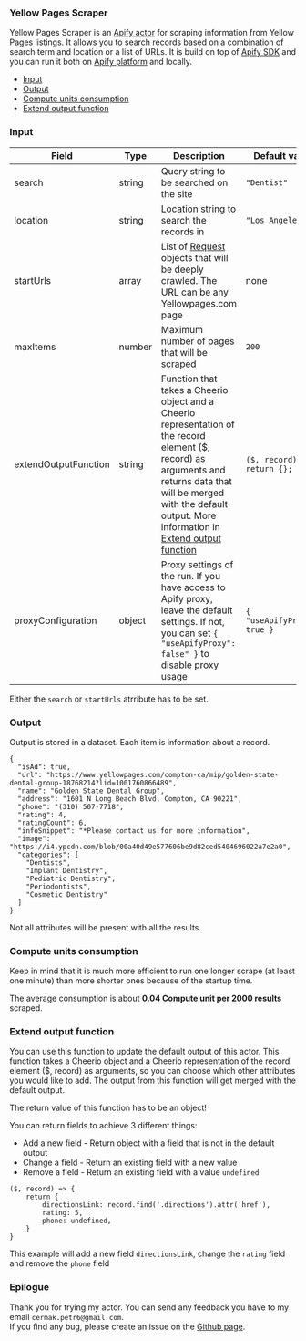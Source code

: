 ### Yellow Pages Scraper

Yellow Pages Scraper is an [Apify actor](https://apify.com/actors) for scraping information from Yellow Pages listings. It allows you to search records based on a combination of search term and location or a list of URLs. It is build on top of [Apify SDK](https://sdk.apify.com/) and you can run it both on [Apify platform](https://my.apify.com) and locally.  

- [Input](#input)
- [Output](#output)
- [Compute units consumption](#compute-units-consumption)
- [Extend output function](#extend-output-function)

### Input

| Field | Type | Description | Default value
| ----- | ---- | ----------- | -------------|
| search | string | Query string to be searched on the site | `"Dentist"` |
| location | string | Location string to search the records in | `"Los Angeles"` |
| startUrls | array | List of [Request](https://sdk.apify.com/docs/api/request#docsNav) objects that will be deeply crawled. The URL can be any Yellowpages.com page | none |
| maxItems | number | Maximum number of pages that will be scraped | `200` |
| extendOutputFunction | string | Function that takes a Cheerio object and a Cheerio representation of the record element ($, record) as arguments and returns data that will be merged with the default output. More information in [Extend output function](#extend-output-function) | `($, record) => { return {}; }` |
| proxyConfiguration | object | Proxy settings of the run. If you have access to Apify proxy, leave the default settings. If not, you can set `{ "useApifyProxy": false" }` to disable proxy usage | `{ "useApifyProxy": true }`|  

Either the `search` or `startUrls` atrribute has to be set.

### Output

Output is stored in a dataset. Each item is information about a record.
```
{
  "isAd": true,
  "url": "https://www.yellowpages.com/compton-ca/mip/golden-state-dental-group-18768214?lid=1001760866489",
  "name": "Golden State Dental Group",
  "address": "1601 N Long Beach Blvd, Compton, CA 90221",
  "phone": "(310) 507-7718",
  "rating": 4,
  "ratingCount": 6,
  "infoSnippet": "*Please contact us for more information",
  "image": "https://i4.ypcdn.com/blob/00a40d49e577606be9d82ced5404696022a7e2a0",
  "categories": [
    "Dentists",
    "Implant Dentistry",
    "Pediatric Dentistry",
    "Periodontists",
    "Cosmetic Dentistry"
  ]
}
```
Not all attributes will be present with all the results.

### Compute units consumption
Keep in mind that it is much more efficient to run one longer scrape (at least one minute) than more shorter ones because of the startup time.

The average consumption is about **0.04 Compute unit per 2000 results** scraped.

### Extend output function

You can use this function to update the default output of this actor. This function takes a Cheerio object and a Cheerio representation of the record element ($, record) as arguments, so you can choose which other attributes you would like to add. The output from this function will get merged with the default output.

The return value of this function has to be an object!

You can return fields to achieve 3 different things:
- Add a new field - Return object with a field that is not in the default output
- Change a field - Return an existing field with a new value
- Remove a field - Return an existing field with a value `undefined`

```
($, record) => {
    return {
        directionsLink: record.find('.directions').attr('href'),
        rating: 5,
        phone: undefined,
    }
}
```
This example will add a new field `directionsLink`, change the `rating` field and remove the `phone` field

### Epilogue
Thank you for trying my actor. You can send any feedback you have to my email `cermak.petr6@gmail.com`.  
If you find any bug, please create an issue on the [Github page](https://github.com/cermak-petr/actor-yellowpages-scraper).
